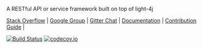 A RESTful API or service framework built on top of light-4j

[Stack Overflow](https://stackoverflow.com/questions/tagged/light-4j) |
[Google Group](https://groups.google.com/forum/#!forum/light-4j) |
[Gitter Chat](https://gitter.im/networknt/light-rest-4j) |
[Documentation](https://doc.networknt.com/style/light-rest-4j/) |
[Contribution Guide](https://doc.networknt.com/contribute/) |

[![Build Status](https://travis-ci.org/networknt/light-rest-4j.svg?branch=master)](https://travis-ci.org/networknt/light-rest-4j) [![codecov.io](https://codecov.io/github/networknt/light-rest-4j/coverage.svg?branch=master)](https://codecov.io/github/networknt/light-rest-4j?branch=master)
